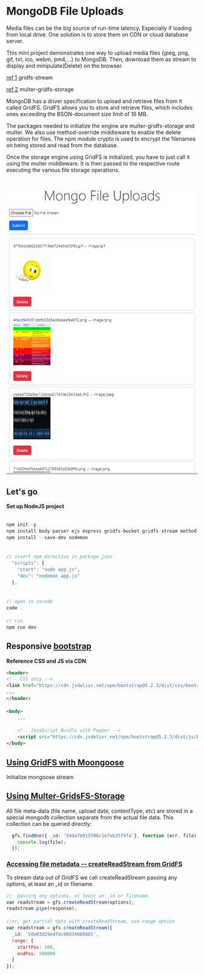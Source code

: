 # MongoDB File Uploads

Media files can be the big source of run-time latency.  Especially if loading from local drive.  One solution is to store them on CDN or cloud database server.

This mini project demonstrates one way to upload media files {jpeg, png, gif, txt, ico, webm, pm4,...} to MongoDB. Then, download them as stream to display and minipulate(Delete) on the browser.



[ref 1](https://github.com/aheckmann/gridfs-stream) gridfs-stream

[ref 2](https://github.com/devconcept/multer-gridfs-storage) multer-gridfs-storage

MongoDB has a driver specification to upload and retrieve files from it called GridFS. GridFS allows you to store and retrieve files, which includes ones exceeding the BSON-document size limit of 16 MB.

The packages needed to initialize the engine are multer-gridfs-storage and multer. We also use method-override middleware to enable the delete operation for files. The npm module crypto is used to encrypt the filenames on being stored and read from the database.

Once the storage engine using GridFS is initialized, you have to just call it using the multer middleware. It is then passed to the respective route executing the various file storage operations.

<br />

![Application display](./public/display.PNG)

## Let's go

<strong>Set up NodeJS project</strong>

```javascript

npm init -y
npm install body-parser ejs express gridfs-bucket gridfs-stream method-override mongoose multer multer-gridfs-storage dotenv
npm install --save-dev nodemon


// insert npm directive in package.json
  "scripts": {
    "start": "node app.js",
    "dev": "nodemon app.js"
  },


// open in vscode
code .

// run
npm run dev
```



## Responsive [bootstrap](https://getbootstrap.com/)

<strong>Reference CSS and JS via CDN</strong>:

```html
<header>
<!-- CSS only -->
<link href="https://cdn.jsdelivr.net/npm/bootstrap@5.2.3/dist/css/bootstrap.min.css" rel="stylesheet" integrity="sha384-rbsA2VBKQhggwzxH7pPCaAqO46MgnOM80zW1RWuH61DGLwZJEdK2Kadq2F9CUG65" crossorigin="anonymous">
...
</header>

<body>
    ...

    <!-- JavaScript Bundle with Popper -->
    <script src="https://cdn.jsdelivr.net/npm/bootstrap@5.2.3/dist/js/bootstrap.bundle.min.js" integrity="sha384-kenU1KFdBIe4zVF0s0G1M5b4hcpxyD9F7jL+jjXkk+Q2h455rYXK/7HAuoJl+0I4" crossorigin="anonymous"></script>
</body>
```

## [Using GridFS with Moongoose](https://github.com/aheckmann/gridfs-stream)

Initialize mongoose stream

## [Using Multer-GridsFS-Storage](https://github.com/devconcept/multer-gridfs-storage)

All file meta-data (file name, upload date, contentType, etc) are stored in a special mongodb collection separate from the actual file data. This collection can be queried directly:

```javascript
  gfs.findOne({ _id: '54da7b013706c1e7ab25f9fa'}, function (err, file) {
    console.log(file);
  });
```

### [Accessing file metadata -- createReadStream from GridFS](https://github.com/aheckmann/gridfs-stream)

To stream data out of GridFS we call createReadStream passing any options, at least an _id or filename.

```javascript
//  passing any options, at least an _id or filename.
var readstream = gfs.createReadStream(options);
readstream.pipe(response);

//or, get partial data with createReadStream, use range option
var readstream = gfs.createReadStream({
  _id: '50e03d29edfdc00d34000001',
  range: {
    startPos: 100,
    endPos: 500000
  }
});
```


